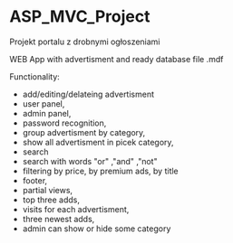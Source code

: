 # ASP_MVC_Project
Projekt portalu z drobnymi ogłoszeniami

WEB App with advertisment and ready database file .mdf

Functionality:
- add/editing/delateing advertisment 
- user panel,
- admin panel,
- password recognition,
- group advertisment by category,
- show all advertisment in picek category,
- search
- search with words "or" ,"and" ,"not"
- filtering by price, by premium ads, by title
- footer,
- partial views,
- top three adds,
- visits for each advertisment,
- three newest adds,
- admin can show or hide some category


